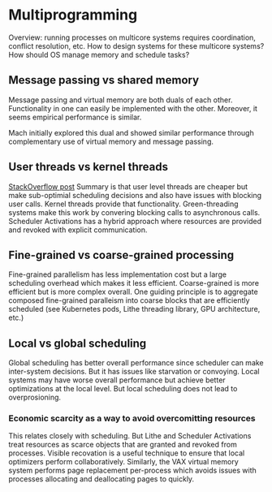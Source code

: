 # Multiprogramming

Overview: running processes on multicore systems requires coordination, conflict resolution, etc. How to design systems for these multicore systems? How should OS manage memory and schedule tasks?

## Message passing vs shared memory
Message passing and virtual memory are both duals of each other. Functionality in one can easily be implemented with the other. Moreover, it seems empirical performance is similar.

Mach initially explored this dual and showed similar performance through complementary use of virtual memory and message passing. 

## User threads vs kernel threads
[StackOverflow post](https://stackoverflow.com/questions/15983872/difference-between-user-level-and-kernel-supported-threads)
Summary is that user level threads are cheaper but make sub-optimial scheduling decisions and also have issues with blocking user calls. Kernel threads provide that functionality. Green-threading systems make this work by convering blocking calls to asynchronous calls. Scheduler Activations has a hybrid approach where resources are provided and revoked with explicit communication.

## Fine-grained vs coarse-grained processing
Fine-grained parallelism has less implementation cost but a large scheduling overhead which makes it less efficient. Coarse-grained is more efficient but is more complex overall. One guiding principle is to aggregate composed fine-grained paralleism into coarse blocks that are efficiently scheduled (see Kubernetes pods, Lithe threading library, GPU architecture, etc.)

## Local vs global scheduling
Global scheduling has better overall performance since scheduler can make inter-system decisions. But it has issues like starvation or convoying. Local systems may have worse overall performance but achieve better optimizations at the local level. But local scheduling does not lead to overprosioning.

### Economic scarcity as a way to avoid overcomitting resources
This relates closely with scheduling. But Lithe and Scheduler Activations treat resources as scarce objects that are granted and revoked from processes. Visible recovation is a useful technique to ensure that local optimizers perform collaboratively. Similarly, the VAX virtual memory system performs page replacement per-process which avoids issues with processes allocating and deallocating pages to quickly.
